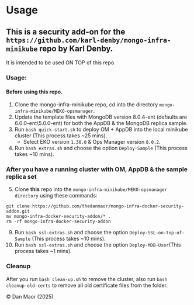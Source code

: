 # Usage

## This is a security add-on for the `https://github.com/karl-denby/mongo-infra-minikube` repo by Karl Denby.
It is intended to be used ON TOP of this repo.

### Usage:

#### Before using this repo.
1. Clone the mongo-infra-minikube repo, cd into the directory `mongo-infra-minikube/MEKO-opsmanager`.
2. Update the template files with MongoDB version 8.0.4-ent (defaults are 6.0.0-ent\5.0.0-ent) for both the AppDB & the MongoDB replica sample.
3. Run `bash quick-start.sh` to deploy OM + AppDB into the local minikube cluster (This process takes ~25 mins).
   * Select EKO version `1.30.0` & Ops Manager version `8.0.2`.
4. Run `bash extras.sh` and choose the option `Deploy-Sample` (This process takes ~10 mins).

### After you have a running cluster with OM, AppDB & the sample replica set
5. Clone **this** repo into the `mongo-infra-minikube/MEKO-opsmanager directory` using these commands:
```
git clone https://github.com/thedanmaor/mongo-infra-docker-security-addon.git 
mv mongo-infra-docker-security-addon/* .
rm -rf mongo-infra-docker-security-addon
```
9. Run `bash ssl-extras.sh`  and choose the option `Deploy-SSL-on-top-of-Sample` (This process takes ~10 mins).
10. Run `bash ssl-extras.sh`  and choose the option `Deploy-MDB-User`(This process takes ~1 mins).

### Cleanup
After you run `bash clean-up.sh` to remove the cluster, also run `bash cleanup-old-certs` to remove all old certificate files from the folder.

© Dan Maor (2025)

